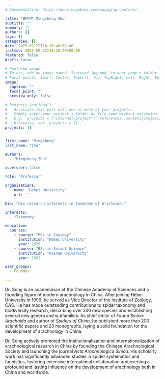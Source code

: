 ```yaml
---
# Documentation: https://docs.hugoblox.com/managing-content/

title: "朱明生 Mingsheng Zhu"
subtitle: ""
summary: ""
authors: []
tags: []
categories: []
date: 2025-09-22T10:10:40+08:00
lastmod: 2025-09-22T10:10:40+08:00
featured: false
draft: false

# Featured image
# To use, add an image named `featured.jpg/png` to your page's folder.
# Focal points: Smart, Center, TopLeft, Top, TopRight, Left, Right, BottomLeft, Bottom, BottomRight.
image:
  caption: ""
  focal_point: ""
  preview_only: false

# Projects (optional).
#   Associate this post with one or more of your projects.
#   Simply enter your project's folder or file name without extension.
#   E.g. `projects = ["internal-project"]` references `content/project/deep-learning/index.md`.
#   Otherwise, set `projects = []`.
projects: []


first_name: "Mingsheng"
last_name: "Zhu"

authors:
  - "Mingsheng Zhu"

superuser: false

role: "Professor"

organizations:
  - name: "Hebei University"
    url: ''

bio: "His research interests in taxonomy of Arachnida."

interests:
  - "Taxonomy"

education:
  courses:
    - course: "MSc in Zoology"
      institution: "Hebei University"
      year: 2025
    - course: "BSc in Animal Science"
      institution: "Hainan University"
      year: 2022

user_groups:
  - Founder

---
```


Dr. Song is an academician of the Chinese Academy of Sciences and a founding figure of modern arachnology in China. After joining Hebei University in 1999, he served as Vice Director of the Institute of Zoology, CAS. He has made outstanding contributions to spider taxonomy and biodiversity research, describing over 300 new species and establishing several new genera and subfamilies. As chief editor of *Fauna Sinica: Arachnida* and author of *Spiders of China*, he published more than 200 scientific papers and 20 monographs, laying a solid foundation for the development of arachnology in China.

Dr. Song actively promoted the institutionalization and internationalization of arachnological research in China by founding the Chinese Arachnological Society and launching the journal *Acta Arachnologica Sinica*. His scholarly work has significantly advanced studies in spider systematics and faunistics, fostering extensive international collaboration and exerting a profound and lasting influence on the development of arachnology both in China and worldwide.

